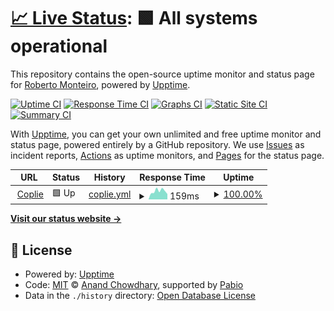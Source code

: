 # [📈 Live Status](https://flourigh.github.io/upptime): <!--live status--> **🟩 All systems operational**

This repository contains the open-source uptime monitor and status page for [Roberto Monteiro](https://linkedin.com/in/flourigh), powered by [Upptime](https://github.com/upptime/upptime).

[![Uptime CI](https://github.com/flourigh/upptime/workflows/Uptime%20CI/badge.svg)](https://github.com/flourigh/upptime/actions?query=workflow%3A%22Uptime+CI%22)
[![Response Time CI](https://github.com/flourigh/upptime/workflows/Response%20Time%20CI/badge.svg)](https://github.com/flourigh/upptime/actions?query=workflow%3A%22Response+Time+CI%22)
[![Graphs CI](https://github.com/flourigh/upptime/workflows/Graphs%20CI/badge.svg)](https://github.com/flourigh/upptime/actions?query=workflow%3A%22Graphs+CI%22)
[![Static Site CI](https://github.com/flourigh/upptime/workflows/Static%20Site%20CI/badge.svg)](https://github.com/flourigh/upptime/actions?query=workflow%3A%22Static+Site+CI%22)
[![Summary CI](https://github.com/flourigh/upptime/workflows/Summary%20CI/badge.svg)](https://github.com/flourigh/upptime/actions?query=workflow%3A%22Summary+CI%22)

With [Upptime](https://upptime.js.org), you can get your own unlimited and free uptime monitor and status page, powered entirely by a GitHub repository. We use [Issues](https://github.com/flourigh/upptime/issues) as incident reports, [Actions](https://github.com/flourigh/upptime/actions) as uptime monitors, and [Pages](https://flourigh.github.io/upptime) for the status page.

<!--start: status pages-->
<!-- This summary is generated by Upptime (https://github.com/upptime/upptime) -->
<!-- Do not edit this manually, your changes will be overwritten -->
<!-- prettier-ignore -->
| URL | Status | History | Response Time | Uptime |
| --- | ------ | ------- | ------------- | ------ |
| <img alt="" src="https://icons.duckduckgo.com/ip3/www.coplie.com.ico" height="13"> [Coplie](https://www.coplie.com) | 🟩 Up | [coplie.yml](https://github.com/flourigh/upptime/commits/HEAD/history/coplie.yml) | <details><summary><img alt="Response time graph" src="./graphs/coplie/response-time-week.png" height="20"> 159ms</summary><br><a href="https://flourigh.github.io/upptime/history/coplie"><img alt="Response time 174" src="https://img.shields.io/endpoint?url=https%3A%2F%2Fraw.githubusercontent.com%2Fflourigh%2Fupptime%2FHEAD%2Fapi%2Fcoplie%2Fresponse-time.json"></a><br><a href="https://flourigh.github.io/upptime/history/coplie"><img alt="24-hour response time 103" src="https://img.shields.io/endpoint?url=https%3A%2F%2Fraw.githubusercontent.com%2Fflourigh%2Fupptime%2FHEAD%2Fapi%2Fcoplie%2Fresponse-time-day.json"></a><br><a href="https://flourigh.github.io/upptime/history/coplie"><img alt="7-day response time 159" src="https://img.shields.io/endpoint?url=https%3A%2F%2Fraw.githubusercontent.com%2Fflourigh%2Fupptime%2FHEAD%2Fapi%2Fcoplie%2Fresponse-time-week.json"></a><br><a href="https://flourigh.github.io/upptime/history/coplie"><img alt="30-day response time 161" src="https://img.shields.io/endpoint?url=https%3A%2F%2Fraw.githubusercontent.com%2Fflourigh%2Fupptime%2FHEAD%2Fapi%2Fcoplie%2Fresponse-time-month.json"></a><br><a href="https://flourigh.github.io/upptime/history/coplie"><img alt="1-year response time 174" src="https://img.shields.io/endpoint?url=https%3A%2F%2Fraw.githubusercontent.com%2Fflourigh%2Fupptime%2FHEAD%2Fapi%2Fcoplie%2Fresponse-time-year.json"></a></details> | <details><summary><a href="https://flourigh.github.io/upptime/history/coplie">100.00%</a></summary><a href="https://flourigh.github.io/upptime/history/coplie"><img alt="All-time uptime 100.00%" src="https://img.shields.io/endpoint?url=https%3A%2F%2Fraw.githubusercontent.com%2Fflourigh%2Fupptime%2FHEAD%2Fapi%2Fcoplie%2Fuptime.json"></a><br><a href="https://flourigh.github.io/upptime/history/coplie"><img alt="24-hour uptime 100.00%" src="https://img.shields.io/endpoint?url=https%3A%2F%2Fraw.githubusercontent.com%2Fflourigh%2Fupptime%2FHEAD%2Fapi%2Fcoplie%2Fuptime-day.json"></a><br><a href="https://flourigh.github.io/upptime/history/coplie"><img alt="7-day uptime 100.00%" src="https://img.shields.io/endpoint?url=https%3A%2F%2Fraw.githubusercontent.com%2Fflourigh%2Fupptime%2FHEAD%2Fapi%2Fcoplie%2Fuptime-week.json"></a><br><a href="https://flourigh.github.io/upptime/history/coplie"><img alt="30-day uptime 100.00%" src="https://img.shields.io/endpoint?url=https%3A%2F%2Fraw.githubusercontent.com%2Fflourigh%2Fupptime%2FHEAD%2Fapi%2Fcoplie%2Fuptime-month.json"></a><br><a href="https://flourigh.github.io/upptime/history/coplie"><img alt="1-year uptime 100.00%" src="https://img.shields.io/endpoint?url=https%3A%2F%2Fraw.githubusercontent.com%2Fflourigh%2Fupptime%2FHEAD%2Fapi%2Fcoplie%2Fuptime-year.json"></a></details>

<!--end: status pages-->

[**Visit our status website →**](https://flourigh.github.io/upptime)

## 📄 License

- Powered by: [Upptime](https://github.com/upptime/upptime)
- Code: [MIT](./LICENSE) © [Anand Chowdhary](https://anandchowdhary.com), supported by [Pabio](https://pabio.com)
- Data in the `./history` directory: [Open Database License](https://opendatacommons.org/licenses/odbl/1-0/)
